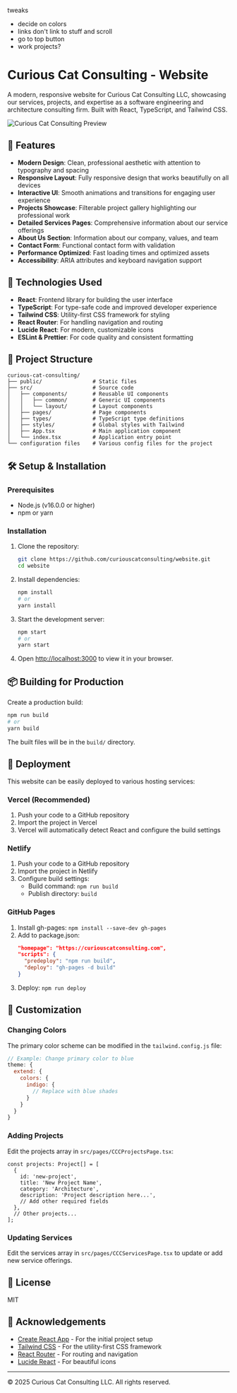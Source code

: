 tweaks
- decide on colors
- links don't link to stuff and scroll
- go to top button
- work projects?


# Curious Cat Consulting - Website

A modern, responsive website for Curious Cat Consulting LLC, showcasing our services, projects, and expertise as a software engineering and architecture consulting firm. Built with React, TypeScript, and Tailwind CSS.

![Curious Cat Consulting Preview](/public/preview.png)

## 🌟 Features

- **Modern Design**: Clean, professional aesthetic with attention to typography and spacing
- **Responsive Layout**: Fully responsive design that works beautifully on all devices
- **Interactive UI**: Smooth animations and transitions for engaging user experience
- **Projects Showcase**: Filterable project gallery highlighting our professional work
- **Detailed Services Pages**: Comprehensive information about our service offerings
- **About Us Section**: Information about our company, values, and team
- **Contact Form**: Functional contact form with validation
- **Performance Optimized**: Fast loading times and optimized assets
- **Accessibility**: ARIA attributes and keyboard navigation support

## 🚀 Technologies Used

- **React**: Frontend library for building the user interface
- **TypeScript**: For type-safe code and improved developer experience
- **Tailwind CSS**: Utility-first CSS framework for styling
- **React Router**: For handling navigation and routing
- **Lucide React**: For modern, customizable icons
- **ESLint & Prettier**: For code quality and consistent formatting

## 📂 Project Structure

```
curious-cat-consulting/
├── public/                # Static files
├── src/                   # Source code
│   ├── components/        # Reusable UI components
│   │   ├── common/        # Generic UI components
│   │   └── layout/        # Layout components
│   ├── pages/             # Page components
│   ├── types/             # TypeScript type definitions
│   ├── styles/            # Global styles with Tailwind
│   ├── App.tsx            # Main application component
│   └── index.tsx          # Application entry point
└── configuration files    # Various config files for the project
```

## 🛠️ Setup & Installation

### Prerequisites

- Node.js (v16.0.0 or higher)
- npm or yarn

### Installation

1. Clone the repository:
   ```bash
   git clone https://github.com/curiouscatconsulting/website.git
   cd website
   ```

2. Install dependencies:
   ```bash
   npm install
   # or
   yarn install
   ```

3. Start the development server:
   ```bash
   npm start
   # or
   yarn start
   ```

4. Open [http://localhost:3000](http://localhost:3000) to view it in your browser.

## 📦 Building for Production

Create a production build:
```bash
npm run build
# or
yarn build
```

The built files will be in the `build/` directory.

## 🚀 Deployment

This website can be easily deployed to various hosting services:

### Vercel (Recommended)
1. Push your code to a GitHub repository
2. Import the project in Vercel
3. Vercel will automatically detect React and configure the build settings

### Netlify
1. Push your code to a GitHub repository
2. Import the project in Netlify
3. Configure build settings:
   - Build command: `npm run build`
   - Publish directory: `build`

### GitHub Pages
1. Install gh-pages: `npm install --save-dev gh-pages`
2. Add to package.json:
   ```json
   "homepage": "https://curiouscatconsulting.com",
   "scripts": {
     "predeploy": "npm run build",
     "deploy": "gh-pages -d build"
   }
   ```
3. Deploy: `npm run deploy`

## 🎨 Customization

### Changing Colors
The primary color scheme can be modified in the `tailwind.config.js` file:

```js
// Example: Change primary color to blue
theme: {
  extend: {
    colors: {
      indigo: {
        // Replace with blue shades
      }
    }
  }
}
```

### Adding Projects
Edit the projects array in `src/pages/CCCProjectsPage.tsx`:

```tsx
const projects: Project[] = [
  {
    id: 'new-project',
    title: 'New Project Name',
    category: 'Architecture',
    description: 'Project description here...',
    // Add other required fields
  },
  // Other projects...
];
```

### Updating Services
Edit the services array in `src/pages/CCCServicesPage.tsx` to update or add new service offerings.

## 📄 License

MIT

## 🙏 Acknowledgements

- [Create React App](https://create-react-app.dev/) - For the initial project setup
- [Tailwind CSS](https://tailwindcss.com/) - For the utility-first CSS framework
- [React Router](https://reactrouter.com/) - For routing and navigation
- [Lucide React](https://lucide.dev/) - For beautiful icons

---

© 2025 Curious Cat Consulting LLC. All rights reserved.